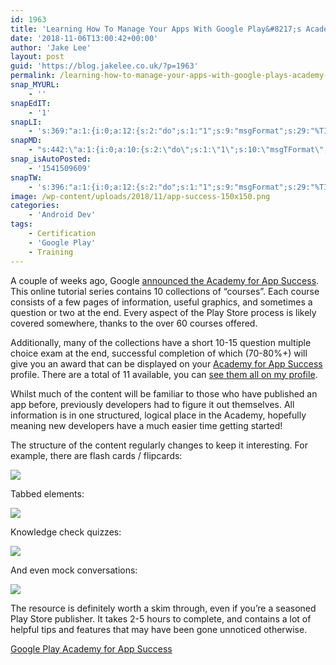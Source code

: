 ```yaml
---
id: 1963
title: 'Learning How To Manage Your Apps With Google Play&#8217;s Academy for App Success'
date: '2018-11-06T13:00:42+00:00'
author: 'Jake Lee'
layout: post
guid: 'https://blog.jakelee.co.uk/?p=1963'
permalink: /learning-how-to-manage-your-apps-with-google-plays-academy-for-app-success/
snap_MYURL:
    - ''
snapEdIT:
    - '1'
snapLI:
    - 's:369:"a:1:{i:0;a:12:{s:2:"do";s:1:"1";s:9:"msgFormat";s:29:"%TITLE% %HCATS% %HTAGS% %URL%";s:8:"postType";s:1:"A";s:9:"isAutoImg";s:1:"A";s:8:"imgToUse";s:0:"";s:9:"isAutoURL";s:1:"A";s:8:"urlToUse";s:0:"";s:4:"doLI";i:0;s:8:"isPosted";s:1:"1";s:4:"pgID";s:0:"";s:7:"postURL";s:50:"www.linkedin.com/updates?topic=6465559910791938049";s:5:"pDate";s:19:"2018-11-06 13:06:47";}}";'
snapMD:
    - "s:442:\"a:1:{i:0;a:10:{s:2:\"do\";s:1:\"1\";s:10:\"msgTFormat\";s:7:\"%TITLE%\";s:9:\"msgFormat\";s:58:\"%ANNOUNCE%\r\n\r\nFull post by %AUTHORNAME% available at %URL%\";s:9:\"isAutoURL\";s:1:\"A\";s:8:\"urlToUse\";s:0:\"\";s:4:\"doMD\";i:0;s:8:\"isPosted\";s:1:\"1\";s:4:\"pgID\";s:12:\"87f98473b30f\";s:7:\"postURL\";s:117:\"https://medium.com/@JakeSteam/learning-how-to-manage-your-apps-with-google-plays-academy-for-app-success-87f98473b30f\";s:5:\"pDate\";s:19:\"2018-11-06 13:06:49\";}}\";"
snap_isAutoPosted:
    - '1541509609'
snapTW:
    - 's:396:"a:1:{i:0;a:12:{s:2:"do";s:1:"1";s:9:"msgFormat";s:29:"%TITLE% %HCATS% %HTAGS% %URL%";s:8:"attchImg";s:1:"0";s:9:"isAutoImg";s:1:"A";s:8:"imgToUse";s:0:"";s:9:"isAutoURL";s:1:"A";s:8:"urlToUse";s:0:"";s:4:"doTW";i:0;s:8:"isPosted";s:1:"1";s:4:"pgID";s:19:"1059794234948153344";s:7:"postURL";s:57:"https://twitter.com/JakeLeeLtd/status/1059794234948153344";s:5:"pDate";s:19:"2018-11-06 13:06:50";}}";'
image: /wp-content/uploads/2018/11/app-success-150x150.png
categories:
    - 'Android Dev'
tags:
    - Certification
    - 'Google Play'
    - Training
---
```


A couple of weeks ago, Google [announced the Academy for App Success](https://android-developers.googleblog.com/2018/10/free-training-for-android-developers.html). This online tutorial series contains 10 collections of “courses”. Each course consists of a few pages of information, useful graphics, and sometimes a question or two at the end. Every aspect of the Play Store process is likely covered somewhere, thanks to the over 60 courses offered.

Additionally, many of the collections have a short 10-15 question multiple choice exam at the end, successful completion of which (70-80%+) will give you an award that can be displayed on your [Academy for App Success](https://developer.android.com/google-play/academy/) profile. There are a total of 11 available, you can [see them all on my profile](https://playacademy.exceedlms.com/profiles/jakele5b5c601).

Whilst much of the content will be familiar to those who have published an app before, previously developers had to figure it out themselves. All information is in one structured, logical place in the Academy, hopefully meaning new developers have a much easier time getting started!

The structure of the content regularly changes to keep it interesting. For example, there are flash cards / flipcards:

[![](https://i2.wp.com/blog.jakelee.co.uk/wp-content/uploads/2018/11/monetize.png?resize=700%2C477&ssl=1)](https://i2.wp.com/blog.jakelee.co.uk/wp-content/uploads/2018/11/monetize.png?ssl=1)

Tabbed elements:

[![](https://i1.wp.com/blog.jakelee.co.uk/wp-content/uploads/2018/11/monetize2.png?resize=700%2C420&ssl=1)](https://i1.wp.com/blog.jakelee.co.uk/wp-content/uploads/2018/11/monetize2.png?ssl=1)

Knowledge check quizzes:

[![](https://i0.wp.com/blog.jakelee.co.uk/wp-content/uploads/2018/11/quizzes.png?resize=700%2C355&ssl=1)](https://i0.wp.com/blog.jakelee.co.uk/wp-content/uploads/2018/11/quizzes.png?ssl=1)

And even mock conversations:

[![](https://i0.wp.com/blog.jakelee.co.uk/wp-content/uploads/2018/11/conversation.png?resize=700%2C484&ssl=1)](https://i0.wp.com/blog.jakelee.co.uk/wp-content/uploads/2018/11/conversation.png?ssl=1)

The resource is definitely worth a skim through, even if you’re a seasoned Play Store publisher. It takes 2-5 hours to complete, and contains a lot of helpful tips and features that may have been gone unnoticed otherwise.

[Google Play Academy for App Success](https://developer.android.com/google-play/academy/)